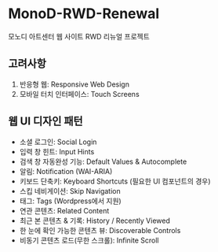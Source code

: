 MonoD-RWD-Renewal
=================

모노디 아트센터 웹 사이트 RWD 리뉴얼 프로젝트

## 고려사항
1. 반응형 웹: Responsive Web Design
2. 모바일 터치 인터페이스: Touch Screens

## 웹 UI 디자인 패턴
* 소셜 로그인: Social Login
* 입력 창 힌트: Input Hints
* 검색 창 자동완성 기능: Default Values & Autocomplete
* 알림: Notification (WAI-ARIA)
* 키보드 단축키: Keyboard Shortcuts (필요한 UI 컴포넌트의 경우)
* 스킵 네비게이션: Skip Navigation
* 태그: Tags (Wordpress에서 지원)
* 연관 콘텐츠: Related Content
* 최근 본 콘텐츠 & 기록: History / Recently Viewed
* 한 눈에 확인 가능한 콘텐츠 뷰: Discoverable Controls
* 비동기 콘텐츠 로드(무한 스크롤): Infinite Scroll
